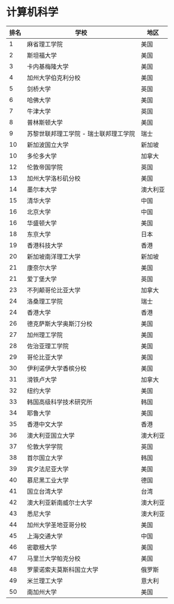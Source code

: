 # 计算机科学
|排名|学校|地区|
|---|---|----| 
|1|麻省理工学院|美国|
|2|斯坦福大学|美国|
|3|卡内基梅隆大学|美国|
|4|加州大学伯克利分校|美国|
|5|剑桥大学|英国|
|6|哈佛大学|美国|
|7|牛津大学|英国|
|8|普林斯顿大学|美国|
|9|苏黎世联邦理工学院 - 瑞士联邦理工学院|瑞士|
|10|新加波国立大学|新加坡|
|10|多伦多大学|加拿大|
|12|伦敦帝国学院|英国|
|13|加州大学洛杉矶分校|美国|
|14|墨尔本大学|澳大利亚|
|15|清华大学|中国|
|16|北京大学|中国|
|16|华盛顿大学|美国|
|18|东京大学|日本|
|19|香港科技大学|香港|
|20|新加坡南洋理工大学|新加坡|
|21|康奈尔大学|美国|
|21|爱丁堡大学|英国|
|23|不列颠哥伦比亚大学|加拿大|
|24|洛桑理工学院|瑞士|
|24|香港大学|香港|
|26|德克萨斯大学奥斯汀分校|美国|
|27|加州理工学院|美国|
|28|佐治亚理工学院|美国|
|29|哥伦比亚大学|美国|
|30|伊利诺伊大学香槟分校|美国|
|31|滑铁卢大学|加拿大|
|32|纽约大学|美国|
|33|韩国高级科学技术研究所|韩国|
|34|耶鲁大学|美国|
|35|香港中文大学|香港|
|36|澳大利亚国立大学|澳大利亚|
|37|伦敦大学学院|英国|
|38|首尔国立大学|韩国|
|39|宾夕法尼亚大学|美国|
|40|慕尼黑工业大学|德国|
|41|国立台湾大学|台湾|
|42|澳大利亚新南威尔士大学|澳大利亚|
|43|悉尼大学|澳大利亚|
|44|加州大学圣地亚哥分校|美国|
|45|上海交通大学|中国|
|46|密歇根大学|美国|
|47|马里兰大学帕克分校|美国|
|48|罗蒙诺索夫莫斯科国立大学|俄罗斯|
|49|米兰理工大学|意大利|
|50|南加州大学|美国|



